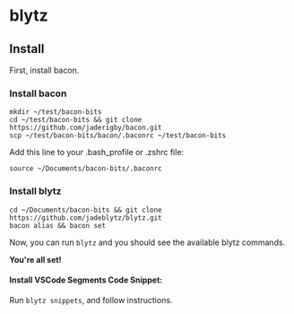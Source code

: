 # blytz #

## Install ##

First, install bacon.

### Install bacon ###

```
mkdir ~/test/bacon-bits
cd ~/test/bacon-bits && git clone https://github.com/jaderigby/bacon.git
scp ~/test/bacon-bits/bacon/.baconrc ~/test/bacon-bits
```

Add this line to your .bash_profile or .zshrc file:

```
source ~/Documents/bacon-bits/.baconrc
```

### Install blytz ###

```
cd ~/Documents/bacon-bits && git clone https://github.com/jadeblytz/blytz.git
bacon alias && bacon set
```

Now, you can run `blytz` and you should see the available blytz commands.

__You're all set!__

#### Install VSCode Segments Code Snippet: ####

Run `blytz snippets`, and follow instructions.